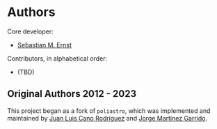 # Authors

Core developer:

- [Sebastian M. Ernst](mailto:ernst@pleiszenburg.de)

Contributors, in alphabetical order:

- (TBD)

## Original Authors 2012 - 2023

This project began as a fork of `poliastro`, which was implemented and maintained by [Juan Luis Cano Rodríguez](mailto:hello@juanlu.space) and [Jorge Martinez Garrido](mailto:contact@jorgemartinez.space).
